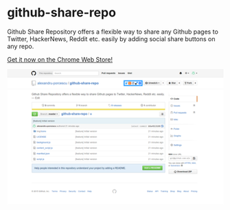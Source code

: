 # github-share-repo
Github Share Repository offers a flexible way to share any Github pages to Twitter, HackerNews, Reddit etc. easily by adding social share buttons on any repo.


[Get it now on the Chrome Web Store!](https://chrome.google.com/webstore/detail/github-share-repository/ogjpenmgjebhlfabeeolboofakfilepk)

![](https://raw.githubusercontent.com/alexandru-porcescu/github-share-repo/master/img/screenshoot.png)
